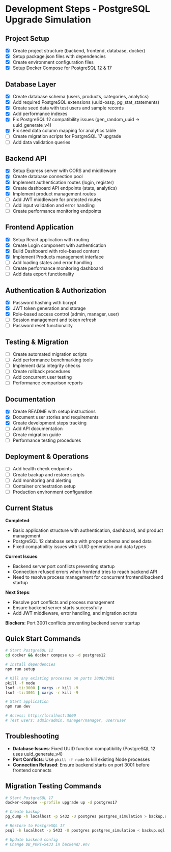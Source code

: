 # Development Steps - PostgreSQL Upgrade Simulation

## Project Setup
- [x] Create project structure (backend, frontend, database, docker)
- [x] Setup package.json files with dependencies
- [x] Create environment configuration files
- [x] Setup Docker Compose for PostgreSQL 12 & 17

## Database Layer
- [x] Create database schema (users, products, categories, analytics)
- [x] Add required PostgreSQL extensions (uuid-ossp, pg_stat_statements)
- [x] Create seed data with test users and sample records
- [x] Add performance indexes
- [x] Fix PostgreSQL 12 compatibility issues (gen_random_uuid → uuid_generate_v4)
- [x] Fix seed data column mapping for analytics table
- [ ] Create migration scripts for PostgreSQL 17 upgrade
- [ ] Add data validation queries

## Backend API
- [x] Setup Express server with CORS and middleware
- [x] Create database connection pool
- [x] Implement authentication routes (login, register)
- [x] Create dashboard API endpoints (stats, analytics)
- [x] Implement product management routes
- [ ] Add JWT middleware for protected routes
- [ ] Add input validation and error handling
- [ ] Create performance monitoring endpoints

## Frontend Application
- [x] Setup React application with routing
- [x] Create Login component with authentication
- [x] Build Dashboard with role-based content
- [x] Implement Products management interface
- [ ] Add loading states and error handling
- [ ] Create performance monitoring dashboard
- [ ] Add data export functionality

## Authentication & Authorization
- [x] Password hashing with bcrypt
- [x] JWT token generation and storage
- [x] Role-based access control (admin, manager, user)
- [ ] Session management and token refresh
- [ ] Password reset functionality

## Testing & Migration
- [ ] Create automated migration scripts
- [ ] Add performance benchmarking tools
- [ ] Implement data integrity checks
- [ ] Create rollback procedures
- [ ] Add concurrent user testing
- [ ] Performance comparison reports

## Documentation
- [x] Create README with setup instructions
- [x] Document user stories and requirements
- [x] Create development steps tracking
- [ ] Add API documentation
- [ ] Create migration guide
- [ ] Performance testing procedures

## Deployment & Operations
- [ ] Add health check endpoints
- [ ] Create backup and restore scripts
- [ ] Add monitoring and alerting
- [ ] Container orchestration setup
- [ ] Production environment configuration

## Current Status
**Completed**: 
- Basic application structure with authentication, dashboard, and product management
- PostgreSQL 12 database setup with proper schema and seed data
- Fixed compatibility issues with UUID generation and data types

**Current Issues**:
- Backend server port conflicts preventing startup
- Connection refused errors when frontend tries to reach backend API
- Need to resolve process management for concurrent frontend/backend startup

**Next Steps**: 
- Resolve port conflicts and process management
- Ensure backend server starts successfully
- Add JWT middleware, error handling, and migration scripts

**Blockers**: Port 3001 conflicts preventing backend server startup

## Quick Start Commands
```bash
# Start PostgreSQL 12
cd docker && docker compose up -d postgres12

# Install dependencies
npm run setup

# Kill any existing processes on ports 3000/3001
pkill -f node
lsof -ti:3000 | xargs -r kill -9
lsof -ti:3001 | xargs -r kill -9

# Start application
npm run dev

# Access: http://localhost:3000
# Test users: admin/admin, manager/manager, user/user
```

## Troubleshooting
- **Database Issues**: Fixed UUID function compatibility (PostgreSQL 12 uses uuid_generate_v4)
- **Port Conflicts**: Use `pkill -f node` to kill existing Node processes
- **Connection Refused**: Ensure backend starts on port 3001 before frontend connects

## Migration Testing Commands
```bash
# Start PostgreSQL 17
docker-compose --profile upgrade up -d postgres17

# Create backup
pg_dump -h localhost -p 5432 -U postgres postgres_simulation > backup.sql

# Restore to PostgreSQL 17
psql -h localhost -p 5433 -U postgres postgres_simulation < backup.sql

# Update backend config
# Change DB_PORT=5433 in backend/.env
```